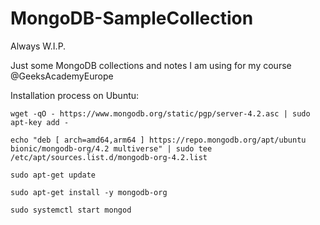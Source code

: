 # MongoDB-SampleCollection

Always W.I.P.

Just some MongoDB collections and notes I am using for my course @GeeksAcademyEurope

Installation process on Ubuntu: 

```
wget -qO - https://www.mongodb.org/static/pgp/server-4.2.asc | sudo apt-key add -

echo "deb [ arch=amd64,arm64 ] https://repo.mongodb.org/apt/ubuntu bionic/mongodb-org/4.2 multiverse" | sudo tee /etc/apt/sources.list.d/mongodb-org-4.2.list

sudo apt-get update

sudo apt-get install -y mongodb-org

sudo systemctl start mongod
```



